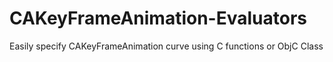 CAKeyFrameAnimation-Evaluators
==============================

Easily specify CAKeyFrameAnimation curve using C functions or ObjC Class
